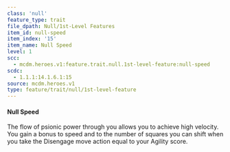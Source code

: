 ```yaml
---
class: 'null'
feature_type: trait
file_dpath: Null/1st-Level Features
item_id: null-speed
item_index: '15'
item_name: Null Speed
level: 1
scc:
  - mcdm.heroes.v1:feature.trait.null.1st-level-feature:null-speed
scdc:
  - 1.1.1:14.1.6.1:15
source: mcdm.heroes.v1
type: feature/trait/null/1st-level-feature
---
```


#### Null Speed

The flow of psionic power through you allows you to achieve high velocity. You gain a bonus to speed and to the number of squares you can shift when you take the Disengage move action equal to your Agility score.
